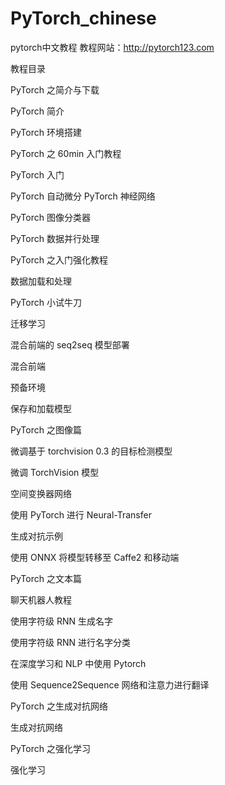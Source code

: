 # PyTorch_chinese
pytorch中文教程
教程网站：http://pytorch123.com


教程目录

PyTorch 之简介与下载

  PyTorch 简介
  
  PyTorch 环境搭建
  


PyTorch 之 60min 入门教程

  PyTorch 入门
  
  PyTorch 自动微分
  PyTorch 神经网络
  
  PyTorch 图像分类器
  
  PyTorch 数据并行处理



PyTorch 之入门强化教程

  数据加载和处理
  
  PyTorch 小试牛刀
  
  迁移学习
  
  混合前端的 seq2seq 模型部署
  
  混合前端
  
  预备环境
  
  保存和加载模型
  


PyTorch 之图像篇

  微调基于 torchvision 0.3 的目标检测模型
  
  微调 TorchVision 模型
  
  空间变换器网络
  
  使用 PyTorch 进行 Neural-Transfer
  
  生成对抗示例
  
  使用 ONNX 将模型转移至 Caffe2 和移动端
  



PyTorch 之文本篇

  聊天机器人教程
  
  使用字符级 RNN 生成名字
  
  使用字符级 RNN 进行名字分类
  
  在深度学习和 NLP 中使用 Pytorch
  
  使用 Sequence2Sequence 网络和注意力进行翻译
  


PyTorch 之生成对抗网络

  生成对抗网络



PyTorch 之强化学习

  强化学习
  

